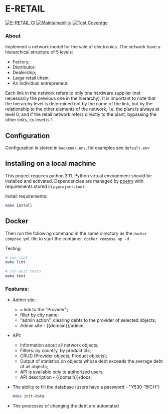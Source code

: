 # E-RETAIL

[![E-RETAIL CI](https://github.com/greatlaki/test-task-rocketdata-electronic-retail/actions/workflows/ci.yml/badge.svg)](https://github.com/greatlaki/test-task-rocketdata-electronic-retail/actions/workflows/ci.yml)
[![Maintainability](https://api.codeclimate.com/v1/badges/f96f7167d5e96fa9ef0c/maintainability)](https://codeclimate.com/github/greatlaki/test-task-rocketdata-electronic-retail/maintainability)
[![Test Coverage](https://api.codeclimate.com/v1/badges/f96f7167d5e96fa9ef0c/test_coverage)](https://codeclimate.com/github/greatlaki/test-task-rocketdata-electronic-retail/test_coverage)

### About
Implement a network model for the sale of electronics. The network have a hierarchical structure of 5 levels:
- Factory;
- Distributor;
- Dealership;
- Large retail chain;
- An individual entrepreneur.

Each link in the network refers to only one hardware supplier (not
necessarily the previous one in the hierarchy). It is important to note that the hierarchy level
is determined not by the name of the link, but by the relationship to the other elements of the network, i.e.
the plant is always at level 0, and if the retail network refers directly to
the plant, bypassing the other links, its level is 1.

## Configuration
Configuration is stored in `backend/.env`, for examples see `default.env`

## Installing on a local machine
This project requires python 3.11. Python virtual environment should be installed and activated.
 Dependencies are managed by [poetry](https://python-poetry.org/) with requirements stored in `pyproject.toml`.

Install requirements:

```bash
make install
```

## Docker
Then run the following command in the same directory as the `docker-compose.yml` file to start the container.
`docker compose up -d`

Testing:
```bash
# run lint
make lint

# run unit tests
make test
```

### Features: 

- Admin site:
  - a link to the "Provider";
  - filter by city name;
  - "admin action", clearing debts to the provider of selected objects;
  - Admin site - {{domain}}/admin;

- API:
  - Information about all network objects;
  - Filters: by country, by product ids;
  - CRUD (Provider objects, Product objects);
  - Output of statistics on objects whose debt exceeds the average debt of all objects;
  - API is available only to authorized users;
  - API description - {{domain}}/docs;

- The ability to fill the database (users have a password - "Y530-15ICH")
  ```bash
  make init-data
  ```

- The processes of changing the debt are automated
